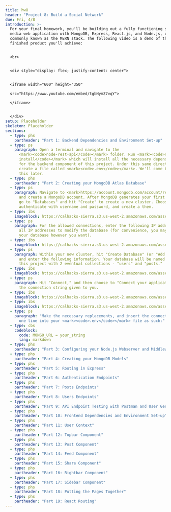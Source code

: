 ```yaml
---
title: hw8
header: "Project 8: Build a Social Network"
due: Fri, 4/8
introduction: >-
  For your final homework, you'll be building out a fully functioning social
  media web application with MongoDB, Express, React.js, and Node.js, or more
  commonly known as the MERN stack. The following video is a demo of the
  finished product you'll achieve:


  <br>


  <div style="display: flex; justify-content: center">


  <iframe width="600" height="350"

  src="https://www.youtube.com/embed/tgbNymZ7vqY">

  </iframe>


  </div>
setup: Placeholder
skeleton: Placeholder
sections:
  - type: phs
    partheader: "Part 1: Backend Dependencies and Environment Set-up"
  - type: ps
    paragraph: Open a terminal and navigate to the
      <mark><code>node-rest-api</code></mark> folder. Run <mark><code>npm
      install</code></mark> which will install all the necessary dependencies
      for the backend component of this project. Under this same directory,
      create a file called <mark><code>.env</code></mark>. We'll come back to
      this later.
  - type: phs
    partheader: "Part 2: Creating your MongoDB Atlas Database"
  - type: ps
    paragraph: Navigate to <mark>https://account.mongodb.com/account/register</mark>
      and create a MongoDB account. After MongoDB generates your first project,
      go to "Databases" and hit "Create" to create a new cluster. Choose to
      authenticate with username and password, and create a them.
  - type: ibs
    imageblock: https://calhacks-sierra.s3.us-west-2.amazonaws.com/assets/cubstart/Screen+Shot+2022-01-09+at+2.58.21+AM.png
  - type: ps
    paragraph: For the allowed connections, enter the following IP address to allow
      all IP addresses to modify the database (for convenience, you may secure
      your database however you want).
  - type: ibs
    imageblock: https://calhacks-sierra.s3.us-west-2.amazonaws.com/assets/cubstart/Screen+Shot+2022-01-09+at+3.00.17+AM.png
  - type: ps
    paragraph: Within your new cluster, hit "Create Database" (or "Add My Own Data")
      and enter the following information. Your database will be named "hw8" for
      this project with 2 eventual collections - "users" and "posts."
  - type: ibs
    imageblock: https://calhacks-sierra.s3.us-west-2.amazonaws.com/assets/cubstart/Screen+Shot+2022-01-09+at+2.43.35+AM.png
  - type: ps
    paragraph: Hit "Connect," and then choose to "Connect your application." Copy
      the connection string given to you.
  - type: ibs
    imageblock: https://calhacks-sierra.s3.us-west-2.amazonaws.com/assets/cubstart/Screen+Shot+2022-01-09+at+2.55.24+AM.png
  - type: ibs
    imageblock: https://calhacks-sierra.s3.us-west-2.amazonaws.com/assets/cubstart/Screen+Shot+2022-01-09+at+3.08.21+AM.png
  - type: ps
    paragraph: "Make the necessary replacements, and insert the connection string in
      one line into your <mark><code>.env</code></mark> file as such:"
  - type: cbs
    codeblock:
      code: MONGO_URL = your_string
      lang: markdown
  - type: phs
    partheader: "Part 3: Configuring your Node.js Webserver and Middleware"
  - type: phs
    partheader: "Part 4: Creating your MongoDB Models"
  - type: phs
    partheader: "Part 5: Routing in Express"
  - type: phs
    partheader: "Part 6: Authentication Endpoints"
  - type: phs
    partheader: "Part 7: Posts Endpoints"
  - type: phs
    partheader: "Part 8: Users Endpoints"
  - type: phs
    partheader: "Part 9: API Endpoint Testing with Postman and User Generation"
  - type: phs
    partheader: "Part 10: Frontend Dependencies and Environment Set-up"
  - type: phs
    partheader: "Part 11: User Context"
  - type: phs
    partheader: "Part 12: Topbar Component"
  - type: phs
    partheader: "Part 13: Post Component"
  - type: phs
    partheader: "Part 14: Feed Component"
  - type: phs
    partheader: "Part 15: Share Component"
  - type: phs
    partheader: "Part 16: Rightbar Component"
  - type: phs
    partheader: "Part 17: Sidebar Component"
  - type: phs
    partheader: "Part 18: Putting the Pages Together"
  - type: phs
    partheader: "Part 19: React Routing"
---
```


